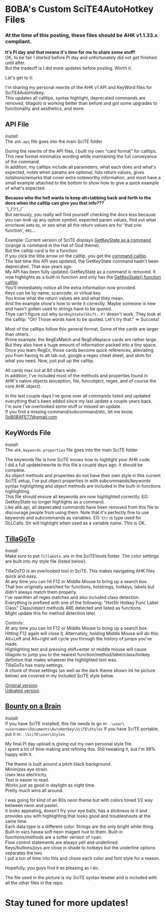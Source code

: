 
# **B0BA's Custom SciTE4AutoHotkey Files**

### At the time of this posting, these files should be AHK v1.1.33.x compliant.  

**It's Pi day and that means it's time for me to share some stuff!**  
OK, to be fair I *started* before Pi day and unfortunately did not get finished until after.  
But the tradeoff is I did more updates before posting. Worth it.  

Let's get to it:

I'm sharing my personal rewrite of the AHK v1 API and KeyWord files for SciTE4AutoHotkey.  
This updates all calltips, syntax highlight, deprecated commands are removed, tillagoto is working better than before and got some upgrades to functionality and aesthetics, and more.

## API File

*Install:*  
The `ahk.api` file goes into the main SciTE folder

During the rewrite of the API files, I built my own "card format" for calltips.  
This new format minimalizs wording while maintaining the full conveyance of the command.  
In addition, my calltips include all parameters, what each does and what's expected, notes when params are optional, lists return values, gives notations/remarks that cover extra noteworthy information, and most have a small example attached to the bottom to show how to give a quick example of what's expected.   

**Because who the hell wants to keep alt+tabbing back and forth to the docs when the calltip can give you that info???**  
¯\\\_(ツ)\_/¯  
But seriously, you really will find yourself checking the docs less because you can look up any option symbol, expected param values, find out what errorlevel sets to, or see what all the return values are for 'that one function', etc...

Example: Current version of SciTE displays [GetKeyState as a command](https://i.imgur.com/aWgDNVf.png) (orange is command in the Hat of God theme).  
But the calltip card is for a function.  
If you click the little arrow on the calltip, you get the [command calltip](https://i.imgur.com/ujaLVd0.png).  
The last time this API was updated, the GetKeyState command hadn't been deprecated. That was years ago.  
My API has been fully updated. GetKeyState as a command is removed. It now highlights as a built-in function and only has the [GetKeyState() function calltip](https://i.imgur.com/hCafNOl.png).  
You'll immediately notice all the extra information now provided.  
Keys can be by name, scancode, or virtual key.  
You know what the return values are and what they mean.  
And the example show's how to write it correctly. Maybe someone is new and hasn't gotten used to strings have to be quoted.  
Thye can't figure out why `GetKeyState(Shift, P)` doesn't work. They look at the calltip: "Oh! Those words have to be quoted. Let's try that." => Success!  

Most of the calltips follow this general format. Some of the cards are larger than others.  
Prime example: the RegExMatch and RegExReplace cards are rather large. But they also have a huge amount of information packed into a tiny space.  
Once you learn RegEx, those cards become quick references, alieviating you from having to alt tab out, google a regex cheat sheet, and skim for what you need. Now, just pull  up the calltip.  

All cards max out at 80 chars wide.  
In addition, I've included most of the methods and properties found in AHK's native objects (exception, file, funcobject, regex, and of course the core AHK object).  

In the last couple days I've gone over all commands listed and updated everything that's been added since my last update a couple years back.  
I'm sure I've overlooked some stuff or missed an update.  
If you find a missing command/subcommand/etc, let me know.  
0xB0BAFE77@gmail.com  

## KeyWords File

*Install:*  
The `ahk.keywords.properties` file goes into the main SciTE folder

The keywords file is how SciTE knows how to highlight your AHK code.  
I did a full update/rewrite to this file a coupld days ago. It should be complete.  
As object methods and properties do not have their own style in this current SciTE setup, I've put object properties in with subcommands/keywords syntax highlighting and object methods are included in the built-in functions highlighting.  
This file should ensure all keywords are now highlighted correctly. EG: GetKeyState no longer highlights as a command.  
Like ahk.api, all deprecated commands have been removed from this file to discourage people from using them. 
Note that it's perfectly fine to use keywords and subcommands as variables. EG: `Str` is type used for DLLCalls. Str will highlight when used as a variable name. This is OK.

## [TillaGoTo](https://i.imgur.com/MGm68Nu.png)
*Install:*  
Make sure to put `TillaGoto.ahk` in the SciTE\tools folder.
The color settings are built into my style file (listed below).

TillaGoTO is an overlooked tool in SciTE. This makes navigating AHK files quick and easy.  
At any time you can hit F12 or Middle Mouse to bring up a search box.  
That box originally searched for functions, hotstrings, hotkeys, labels but didn't always match them properly.  
I've rewritten all regex matches and also included class detection.  
Everything is prefixed with one of the following: "HotStr Hotkey Func Label Class" 
Class/object methods ARE detected and listed as functions.  
Might update this for method detection later.  

Controls:  
At any time you can hit F12 or Middle Mouse to bring up a search box.  
Hitting F12 again will close it. Alternately, holding Middle Mouse will do this.  
Alt+Left and Alt+right will cycle you through the history of jumps you've made.  
Highlighting text and pressing shift+enter or middle mouse will cause tillagoto to jump you to the nearest function/method/label/class/hotkey defintion that mates whatever the highlighted text was.  
TillaGoTo has many settings.  
A chunk of those settings (as well as the dark theme shown int he picture below) are covered in my included SciTE style below.

[Original version](https://i.imgur.com/MMF3OJf.png).  
[Udpated version](https://i.imgur.com/MGm68Nu.png).

## [Bounty on a Brain](https://i.imgur.com/Z2NvRZ0.png)

*Install:*  
If you have SciTE installed, this file needs to go in: `.\user\<username>\Documents\AutoHotkey\SciTE\Styles`
If you have SciTE portable, put it in: `.\SciTE\user\Styles`

My final Pi day upload is giving out my own personal style file.  
I spent a lot of time making and refining this. Still tweaking it, but I'm 98% happy with it.  

The theme is built around a pitch black background.  
Minimizes eye strain.  
Uses less electricity.  
Text is easier to read.  
Works just as good in daylight as night time.  
Pretty much wins all around.  

I was going for kind of an 80s neon theme but with colors toned 1/2 way between neon and pastel.  
It looks appealing, doesn't fry your eye balls, has a slickness to it and provides you with highlighting that looks good and troubleshoots at the same time.  
Each data type is a different color. Strings are the only bright white thing. Built-in vars havea soft neon magent hue to them. Built-in functions/methods are a softer version of cyan.  
Flow control statements are always yell and underlined.  
Keys/buttons/joys are close in shade to hotkeys but the underline options separates the two.  
I put a ton of time into this and chose each color and font style for a reason.

Hopefully, you guys find it as pleasing as I do.

The file used in the picture is my SciTE syntax teseter and is included with all the other files in the repo.    

# Stay tuned for more updates!
